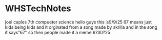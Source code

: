 # WHSTechNotes
joel caples 7th compueter science
hello guys this is9/9/25
67 means just kids being kids and it orginated from a song made by skrilla and in the song it says"67" so then people made it a meme 9?30?25
